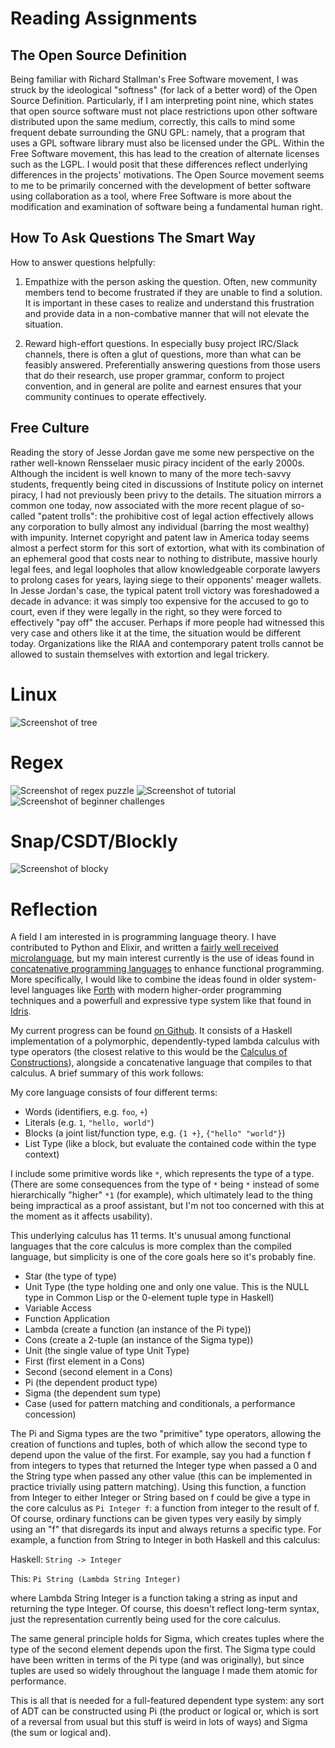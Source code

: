Reading Assignments
===================

The Open Source Definition
--------------------------
Being familiar with Richard Stallman's Free Software movement, I was struck by the ideological "softness" (for lack of a better word) of the Open Source Definition. Particularly, if I am interpreting point nine, which states that open source software must not place restrictions upon other software distributed upon the same medium, correctly, this calls to mind some frequent debate surrounding the GNU GPL: namely, that a program that uses a GPL software library must also be licensed under the GPL. Within the Free Software movement, this has lead to the creation of alternate licenses such as the LGPL. I would posit that these differences reflect underlying differences in the projects' motivations. The Open Source movement seems to me to be primarily concerned with the development of better software using collaboration as a tool, where Free Software is more about the modification and examination of software being a fundamental human right.

How To Ask Questions The Smart Way
----------------------------------
How to answer questions helpfully:

1) Empathize with the person asking the question. Often, new community members tend to become frustrated if they are unable to find a solution. It is important in these cases to realize and understand this frustration and provide data in a non-combative manner that will not elevate the situation.

2) Reward high-effort questions. In especially busy project IRC/Slack channels, there is often a glut of questions, more than what can be feasibly answered. Preferentially answering questions from those users that do their research, use proper grammar, conform to project convention, and in general are polite and earnest ensures that your community continues to operate effectively.

Free Culture
------------
Reading the story of Jesse Jordan gave me some new perspective on the rather well-known Rensselaer music piracy incident of the early 2000s. Although the incident is well known to many of the more tech-savvy students, frequently being cited in discussions of Institute policy on internet piracy, I had not previously been privy to the details. The situation mirrors a common one today, now associated with the more recent plague of so-called "patent trolls": the prohibitive cost of legal action effectively allows any corporation to bully almost any individual (barring the most wealthy) with impunity. Internet copyright and patent law in America today seems almost a perfect storm for this sort of extortion, what with its combination of an ephemeral good that costs near to nothing to distribute, massive hourly legal fees, and legal loopholes that allow knowledgeable corporate lawyers to prolong cases for years, laying siege to their opponents' meager wallets. In Jesse Jordan's case, the typical patent troll victory was foreshadowed a decade in advance: it was simply too expensive for the accused to go to court, even if they were legally in the right, so they were forced to effectively "pay off" the accuser. Perhaps if more people had witnessed this very case and others like it at the time, the situation would be different today. Organizations like the RIAA and contemporary patent trolls cannot be allowed to sustain themselves with extortion and legal trickery.

Linux
=====
![Screenshot of tree](images/tree.png)

Regex
=====
![Screenshot of regex puzzle](images/regex.png)
![Screenshot of tutorial](images/tutorial.png)
![Screenshot of beginner challenges](images/beginner.png)

Snap/CSDT/Blockly
=================
![Screenshot of blocky](images/blocky.png)

Reflection
==========

A field I am interested in is programming language theory. I have contributed to Python and Elixir, and written a [fairly well received microlanguage](https://github.com/chameco/solid), but my main interest currently is the use of ideas found in [concatenative programming languages](https://en.wikipedia.org/wiki/Concatenative_programming_language) to enhance functional programming. More specifically, I would like to combine the ideas found in older system-level languages like [Forth](https://en.wikipedia.org/wiki/Forth_%28programming_language%29) with modern higher-order programming techniques and a powerfull and expressive type system like that found in [Idris](https://en.wikipedia.org/wiki/Idris_%28programming_language%29).

My current progress can be found [on Github](https://github.com/chameco/reliquary). It consists of a Haskell implementation of a polymorphic, dependently-typed lambda calculus with type operators (the closest relative to this would be the [Calculus of Constructions](https://en.wikipedia.org/wiki/Calculus_of_constructions)), alongside a concatenative language that compiles to that calculus. A brief summary of this work follows:

My core language consists of four different terms:
 - Words (identifiers, e.g. `foo`, `+`)
 - Literals (e.g. `1`, `"hello, world"`)
 - Blocks (a joint list/function type, e.g. `{1 +}`, `{"hello" "world"}`)
 - List Type (like a block, but evaluate the contained code within the type context)

I include some primitive words like `*`, which represents the type of a type. (There are some consequences from the type of `*` being `*` instead of some hierarchically "higher" `*1` (for example), which ultimately lead to the thing being impractical as a proof assistant, but I'm not too concerned with this at the moment as it affects usability).

This underlying calculus has 11 terms. It's unusual among functional languages that the core calculus is more complex than the compiled language, but simplicity is one of the core goals here so it's probably fine.
 - Star (the type of type)
 - Unit Type (the type holding one and only one value. This is the NULL type in Common Lisp or the 0-element tuple type in Haskell)
 - Variable Access
 - Function Application
 - Lambda (create a function (an instance of the Pi type))
 - Cons (create a 2-tuple (an instance of the Sigma type))
 - Unit (the single value of type Unit Type)
 - First (first element in a Cons)
 - Second (second element in a Cons)
 - Pi (the dependent product type)
 - Sigma (the dependent sum type)
 - Case (used for pattern matching and conditionals, a performance concession)

The Pi and Sigma types are the two "primitive" type operators, allowing the creation of functions and tuples, both of which allow the second type to depend upon the value of the first. For example, say you had a function f from integers to types that returned the Integer type when passed a 0 and the String type when passed any other value (this can be implemented in practice trivially using pattern matching). Using this function, a function from Integer to either Integer or String based on f could be give a type in the core calculus as `Pi Integer f`: a function from integer to the result of f. Of course, ordinary functions can be given types very easily by simply using an "f" that disregards its input and always returns a specific type. For example, a function from String to Integer in both Haskell and this calculus:

Haskell: `String -> Integer`

This: `Pi String (Lambda String Integer)`

where Lambda String Integer is a function taking a string as input and returning the type Integer. Of course, this doesn't reflect long-term syntax, just the representation currently being used for the core calculus.

The same general principle holds for Sigma, which creates tuples where the type of the second element depends upon the first. The Sigma type could have been written in terms of the Pi type (and was originally), but since tuples are used so widely throughout the language I made them atomic for performance.

This is all that is needed for a full-featured dependent type system: any sort of ADT can be constructed using Pi (the product or logical or, which is sort of a reversal from usual but this stuff is weird in lots of ways) and Sigma (the sum or logical and).
